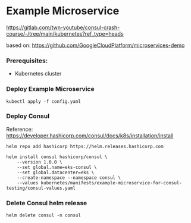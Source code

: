 # Example Microservice
https://gitlab.com/twn-youtube/consul-crash-course/-/tree/main/kubernetes?ref_type=heads

based on:
https://github.com/GoogleCloudPlatform/microservices-demo

### Prerequisites:
- Kubernetes cluster

### Deploy Example Microservice
```commandline
kubectl apply -f config.yaml
```

### Deploy Consul
Reference: https://developer.hashicorp.com/consul/docs/k8s/installation/install

```commandline
helm repo add hashicorp https://helm.releases.hashicorp.com
```
```commandline
helm install consul hashicorp/consul \
    --version 1.0.0 \  
    --set global.name=eks-consul \
    --set global.datacenter=eks \
    --create-namespace --namespace consul \
    --values kubernetes/manifests/example-microservice-for-consul-testing/consul-values.yaml
```

### Delete Consul helm release
```commandline
helm delete consul -n consul
```